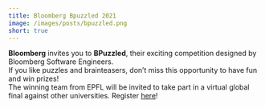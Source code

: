 ```yaml
---
title: Bloomberg Bpuzzled 2021
image: /images/posts/bpuzzled.png
short: true
---
```


**Bloomberg** invites you to **BPuzzled**, their exciting competition designed by Bloomberg Software Engineers.  
If you like puzzles and brainteasers, don’t miss this opportunity to have fun and win prizes!  
The winning team from EPFL will be invited to take part in a virtual global final against other universities. Register [here](https://tinyurl.com/ygrjm25n)!
